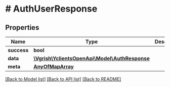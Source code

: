 # # AuthUserResponse

## Properties

Name | Type | Description | Notes
------------ | ------------- | ------------- | -------------
**success** | **bool** |  | 
**data** | [**\Vgrish\YclientsOpenApi\Model\AuthResponse**](AuthResponse.md) |  | 
**meta** | [**AnyOfMapArray**](AnyOfMapArray.md) |  | [optional] 

[[Back to Model list]](../../README.md#documentation-for-models) [[Back to API list]](../../README.md#documentation-for-api-endpoints) [[Back to README]](../../README.md)


